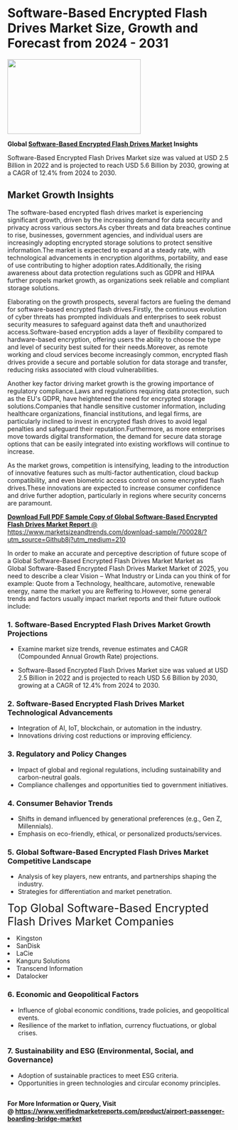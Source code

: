<H1>Software-Based Encrypted Flash Drives Market Size, Growth and Forecast from 2024 - 2031</H1><img class="aligncenter size-medium wp-image-584254" src="https://thirdeyenews.in/wp-content/uploads/2024/09/Global-Market-Research-300x168.jpeg" alt="" width="300" height="168" /><p><strong>Global&nbsp;<a href="https://www.marketsizeandtrends.com/download-sample/700028/?utm_source=Github8j?utm_medium=210">Software-Based Encrypted Flash Drives Market</a> Insights</strong></p><p>Software-Based Encrypted Flash Drives Market size was valued at USD 2.5 Billion in 2022 and is projected to reach USD 5.6 Billion by 2030, growing at a CAGR of 12.4% from 2024 to 2030.</p><p><h2>Market Growth Insights</h2> <p>The software-based encrypted flash drives market is experiencing significant growth, driven by the increasing demand for data security and privacy across various sectors.As cyber threats and data breaches continue to rise, businesses, government agencies, and individual users are increasingly adopting encrypted storage solutions to protect sensitive information.The market is expected to expand at a steady rate, with technological advancements in encryption algorithms, portability, and ease of use contributing to higher adoption rates.Additionally, the rising awareness about data protection regulations such as GDPR and HIPAA further propels market growth, as organizations seek reliable and compliant storage solutions.</p> <p><a href="#"></a></p> <p>Elaborating on the growth prospects, several factors are fueling the demand for software-based encrypted flash drives.Firstly, the continuous evolution of cyber threats has prompted individuals and enterprises to seek robust security measures to safeguard against data theft and unauthorized access.Software-based encryption adds a layer of flexibility compared to hardware-based encryption, offering users the ability to choose the type and level of security best suited for their needs.Moreover, as remote working and cloud services become increasingly common, encrypted flash drives provide a secure and portable solution for data storage and transfer, reducing risks associated with cloud vulnerabilities.</p> <p>Another key factor driving market growth is the growing importance of regulatory compliance.Laws and regulations requiring data protection, such as the EU's GDPR, have heightened the need for encrypted storage solutions.Companies that handle sensitive customer information, including healthcare organizations, financial institutions, and legal firms, are particularly inclined to invest in encrypted flash drives to avoid legal penalties and safeguard their reputation.Furthermore, as more enterprises move towards digital transformation, the demand for secure data storage options that can be easily integrated into existing workflows will continue to increase.</p> <p>As the market grows, competition is intensifying, leading to the introduction of innovative features such as multi-factor authentication, cloud backup compatibility, and even biometric access control on some encrypted flash drives.These innovations are expected to increase consumer confidence and drive further adoption, particularly in regions where security concerns are paramount.</p> <p><a href="#"></p><p><span class=""><strong>Download Full PDF Sample Copy of Global Software-Based Encrypted Flash Drives Market Report</strong> @ <a href="https://www.marketsizeandtrends.com/download-sample/700028/?utm_source=Github8j?utm_medium=210" target="_blank">https://www.marketsizeandtrends.com/download-sample/700028/?utm_source=Github8j?utm_medium=210</a></span></p><p>In order to make an accurate and perceptive description of future scope of a Global&nbsp;Software-Based Encrypted Flash Drives Market Market as Global&nbsp;Software-Based Encrypted Flash Drives Market Market of 2025, you need to describe a clear Vision &ndash; What Industry or Linda can you think of for example: Quote from a Technology, healthcare, automotive, renewable energy, name the market you are Reffering to.However, some general trends and factors usually impact market reports and their future outlook include:</p><h3>1.&nbsp;<strong>Software-Based Encrypted Flash Drives Market Growth Projections</strong></h3><ul><li>Examine market size trends, revenue estimates and CAGR (Compounded Annual Growth Rate) projections.</li><li><p>Software-Based Encrypted Flash Drives Market size was valued at USD 2.5 Billion in 2022 and is projected to reach USD 5.6 Billion by 2030, growing at a CAGR of 12.4% from 2024 to 2030.</p></li></ul><h3>2.&nbsp;<strong>Software-Based Encrypted Flash Drives Market Technological Advancements</strong></h3><ul><li>Integration of AI, IoT, blockchain, or automation in the industry.</li><li>Innovations driving cost reductions or improving efficiency.</li></ul><h3>3.&nbsp;<strong>Regulatory and Policy Changes</strong></h3><ul><li>Impact of global and regional regulations, including sustainability and carbon-neutral goals.</li><li>Compliance challenges and opportunities tied to government initiatives.</li></ul><h3>4.&nbsp;<strong>Consumer Behavior Trends</strong></h3><ul><li>Shifts in demand influenced by generational preferences (e.g., Gen Z, Millennials).</li><li>Emphasis on eco-friendly, ethical, or personalized products/services.</li></ul><h3>5.&nbsp;<strong>Global Software-Based Encrypted Flash Drives Market Competitive Landscape</strong></h3><ul><li>Analysis of key players, new entrants, and partnerships shaping the industry.</li><li>Strategies for differentiation and market penetration.</li></ul><p data-pm-slice="1 1 []"><span style="color: inherit; font-family: inherit; font-size: 25px;">Top Global Software-Based Encrypted Flash Drives Market Companies</span></p><div class="" data-test-id=""><p><li>Kingston</li><li> SanDisk</li><li> LaCie</li><li> Kanguru Solutions</li><li> Transcend Information</li><li> Datalocker</li></p></div><h3>6.&nbsp;<strong>Economic and Geopolitical Factors</strong></h3><ul><li>Influence of global economic conditions, trade policies, and geopolitical events.</li><li>Resilience of the market to inflation, currency fluctuations, or global crises.</li></ul><h3>7.&nbsp;<strong>Sustainability and ESG (Environmental, Social, and Governance)</strong></h3><ul><li>Adoption of sustainable practices to meet ESG criteria.</li><li>Opportunities in green technologies and circular economy principles.</li></ul><h2><strong style="font-size: 14px;">For More Information or Query, Visit @&nbsp;</strong><a style="background-color: #ffffff; font-size: 14px;" href="https://www.marketsizeandtrends.com/report/software-based-encrypted-flash-drives-market/" target="_blank">https://www.verifiedmarketreports.com/product/airport-passenger-boarding-bridge-market</a></h2>